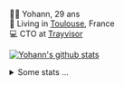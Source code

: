 <p>
  👨🏻 <bold>Yohann</bold>, 29 ans<br/>
  💼 Living in <a href="https://www.google.com/maps?q=toulouse">Toulouse</a>, France<br/>
  💻 CTO at <a href="https://trayvisor.com/">Trayvisor</a><br/>
</p>

<a href="https://github.com/anuraghazra/github-readme-stats"><img align="center" src="https://github-readme-stats-dviw-8taegaswk-yohann84ls-projects.vercel.app//api?username=yohann84L&show_icons=true&include_all_commits=true" alt="Yohann's github stats" /> </a>


<details>
  <summary>Some stats ...</summary><br/>
  

<!--START_SECTION:waka-->
![Code Time](http://img.shields.io/badge/Code%20Time-1%2C224%20hrs%2013%20mins-blue)

![Profile Views](http://img.shields.io/badge/Profile%20Views-0-blue)

**🐱 My GitHub Data** 

> 📦 440.9 kB Used in GitHub's Storage 
 > 
> 🏆 260 Contributions in the Year 2025
 > 
> 🚫 Not Opted to Hire
 > 
> 📜 26 Public Repositories 
 > 
> 🔑 21 Private Repositories 
 > 
**I'm an Early 🐤** 

```text
🌞 Morning                22479 commits       ████████░░░░░░░░░░░░░░░░░   30.01 % 
🌆 Daytime                43108 commits       ██████████████░░░░░░░░░░░   57.55 % 
🌃 Evening                9179 commits        ███░░░░░░░░░░░░░░░░░░░░░░   12.25 % 
🌙 Night                  136 commits         ░░░░░░░░░░░░░░░░░░░░░░░░░   00.18 % 
```
📅 **I'm Most Productive on Wednesday** 

```text
Monday                   14234 commits       █████░░░░░░░░░░░░░░░░░░░░   19.00 % 
Tuesday                  14070 commits       █████░░░░░░░░░░░░░░░░░░░░   18.78 % 
Wednesday                15520 commits       █████░░░░░░░░░░░░░░░░░░░░   20.72 % 
Thursday                 15226 commits       █████░░░░░░░░░░░░░░░░░░░░   20.33 % 
Friday                   14466 commits       █████░░░░░░░░░░░░░░░░░░░░   19.31 % 
Saturday                 528 commits         ░░░░░░░░░░░░░░░░░░░░░░░░░   00.70 % 
Sunday                   858 commits         ░░░░░░░░░░░░░░░░░░░░░░░░░   01.15 % 
```


📊 **This Week I Spent My Time On** 

```text
🕑︎ Time Zone: Europe/Paris

💬 Programming Languages: 
Other                    18 mins             ████████████░░░░░░░░░░░░░   48.97 % 
JavaScript               16 mins             ███████████░░░░░░░░░░░░░░   45.37 % 
HTML                     2 mins              █░░░░░░░░░░░░░░░░░░░░░░░░   05.66 % 

🔥 Editors: 
Zed                      36 mins             █████████████████████████   100.00 % 

💻 Operating System: 
Mac                      36 mins             █████████████████████████   100.00 % 
```

**I Mostly Code in Python** 

```text
Python                   25 repos            ██████████████░░░░░░░░░░░   54.35 % 
Jupyter Notebook         4 repos             ██░░░░░░░░░░░░░░░░░░░░░░░   08.70 % 
JavaScript               3 repos             ██░░░░░░░░░░░░░░░░░░░░░░░   06.52 % 
HTML                     2 repos             █░░░░░░░░░░░░░░░░░░░░░░░░   04.35 % 
Shell                    1 repo              █░░░░░░░░░░░░░░░░░░░░░░░░   02.17 % 
```




 Last Updated on 18/03/2025 00:38:49 UTC
<!--END_SECTION:waka-->

